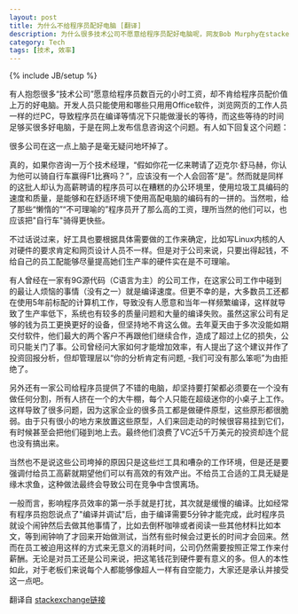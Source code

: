 ```yaml
---
layout: post
title: 为什么不给程序员配好电脑 [翻译]
description: 为什么很多技术公司不愿意给程序员配好电脑呢，网友Bob Murphy在stackexchange对这个问题的回答很赞，值得一读
category: Tech
tags: [技术, 效率]
---
```

{% include JB/setup %}

有人抱怨很多“技术公司”愿意给程序员数百元的小时工资，却不肯给程序员配价值上万的好电脑。开发人员只能使用和哪些只用用Office软件，浏览网页的工作人员一样的烂PC，导致程序员在编译等情况下只能做漫长的等待，而这些等待的时间足够买很多好电脑，于是在网上发布信息咨询这个问题。有人如下回复这个问题：

很多公司在这一点上脑子是毫无疑问地坏掉了。

真的，如果你咨询一万个技术经理，“假如你花一亿来聘请了迈克尔·舒马赫，你认为他可以骑自行车赢得F1比赛吗？”，应该没有一个人会回答“是”。然而就是同样的这批人却认为高薪聘请的程序员可以在糟糕的办公环境里，使用垃圾工具编码的速度和质量，是能够和在舒适环境下使用高配电脑的编码有的一拼的。当然啦，给了那些“懒惰的”“不可理喻的”程序员开了那么高的工资，理所当然的他们可以，也应该把"自行车"骑得更快些。

不过话说过来，好工具也要根据具体需要做的工作来确定，比如写Linux内核的人对硬件的要求肯定和网页设计人员不一样。但是对于公司来说，只要出得起钱，不给自己的员工配能够尽量提高她们生产率的硬件实在是不可理喻。

有人曾经在一家有9G源代码（C语言为主）的公司工作，在这家公司工作中碰到的最让人烦恼的事情（没有之一）就是编译速度。但更不幸的是，大多数员工还都在使用5年前标配的计算机工作，导致没有人愿意和当年一样频繁编译，这样就导致了生产率低下，系统也有较多的质量问题和大量的编译失败。虽然这家公司有足够的钱为员工更换更好的设备，但坚持地不肯这么做。去年夏天由于多次没能如期交付软件，他们最大的两个客户不再跟他们继续合作，造成了超过上亿的损失，公司只能关门了事。公司曾经问大家如何才能增加效率，有人提出了这个建议并作了投资回报分析，但却管理层以“你的分析肯定有问题, -我们可没有那么笨呃”为由拒绝了。

另外还有一家公司给程序员提供了不错的电脑，却坚持要打架都必须要在一个没有做任何分割，所有人挤在一个的大牛棚，每个人只能在超级迷你的小桌子上工作。这样导致了很多问题，因为这家企业的很多员工都是做硬件原型，这些原形都很脆弱。由于只有很小的地方来放置这些原型，人们来回走动的时候很容易挂到它们，有时候甚至会把他们碰到地上去。最终他们浪费了VC近5千万美元的投资却连个屁也没有搞出来。

当然也不是说这些公司垮掉的原因只是这些烂工具和嘈杂的工作环境，但是还是要强调付给员工高薪就期望他们可以有高效的有效产出。不给员工合适的工具无疑是缘木求鱼，这种做法最终会导致公司在竞争中含恨离场。

一般而言，影响程序员效率的第一杀手就是打扰，其次就是缓慢的编译。比如经常有程序员抱怨说点了"编译并调试"后，由于编译需要5分钟才能完成，此时程序员就设个闹钟然后去做其他事情了，比如去倒杯咖啡或者阅读一些其他材料比如本文，等到闹钟响了才回来开始做测试，当然有些时候会过更长的时间才会回来。然而在员工被迫用这样的方式来无意义的消耗时间，公司仍然需要按照正常工作来付薪酬。无论是对员工还是公司来说，把这笔钱花到硬件要有意义的多。但人的本性如此，对于老板们来说每个人都能够像超人一样有自空能力，大家还是承认并接受这一点吧。

翻译自 
[stackexchange链接](http://programmers.stackexchange.com/questions/93983/why-dont-all-companies-buy-developers-the-best-hardware)
 